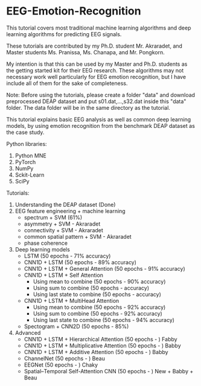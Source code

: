 # EEG-Emotion-Recognition

This tutorial covers most traditional machine learning algorithms and deep learning algorithms for predicting EEG signals.  

These tutorials are contributed by my Ph.D. student Mr. Akraradet, and Master students Ms. Pranissa, Ms. Chanapa, and Mr. Pongkorn.

My intention is that this can be used by my Master and Ph.D. students as the getting started kit for their EEG research.   These algorithms may not necessary work well particularly for EEG emotion recognition, but I have include all of them for the sake of completeness.

Note: Before using the tutorials, please create a folder "data" and download preprocessed DEAP dataset and put s01.dat,...,s32.dat inside this "data" folder.  The data folder will be in the same directory as the tutorial.

This tutorial explains basic EEG analysis as well as common deep learning models, by using emotion recognition from the benchmark DEAP dataset as the case study.

Python libraries:
1. Python MNE
2. PyTorch
3. NumPy
4. Sckit-Learn
5. SciPy

Tutorials:
1. Understanding the DEAP dataset (Done)
2. EEG feature engineering + machine learning
   - spectrum + SVM (61%)
   - asymmetry + SVM - Akraradet
   - connectivity + SVM - Akraradet
   - common spatial pattern + SVM - Akraradet
   - phase coherence
3. Deep learning models
   - LSTM (50 epochs - 71% accuracy)
   - CNN1D + LSTM (50 epochs - 89% accuracy)
   - CNN1D + LSTM + General Attention (50 epochs - 91% accuracy)
   - CNN1D + LSTM + Self Attention
     - Using mean to combine (50 epochs - 90% accuracy)
     - Using sum to combine (50 epochs - accuracy)
     - Using last state to combine (50 epochs - accuracy)
   - CNN1D + LSTM + MultiHead Attention 
     - Using mean to combine (50 epochs - 92% accuracy)
     - Using sum to combine (50 epochs - 92% accuracy)
     - Using last state to combine (50 epochs - 94% accuracy)
   - Spectogram + CNN2D (50 epochs - 85%)
4. Advanced
   - CNN1D + LSTM + Hierarchical Attention (50 epochs - ) Fabby
   - CNN1D + LSTM + Multiplicative Attention (50 epochs - ) Babby
   - CNN1D + LSTM + Additive Attention (50 epochs - ) Babby
   - ChannelNet (50 epochs - ) Beau
   - EEGNet (50 epochs - ) Chaky
   - Spatial–Temporal Self-Attention CNN (50 epochs - ) New + Babby + Beau
   
